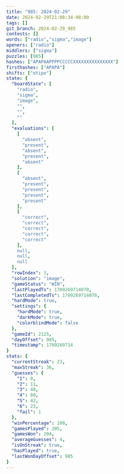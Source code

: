 ```yaml
---
title: "985: 2024-02-29"
date: 2024-02-29T21:08:34-08:00
tags: []
git_branch: 2024-02-29_985
contests: []
words: ["radio","sigma","image"]
openers: ["radio"]
middlers: ["sigma"]
puzzles: [985]
hashes: ["APAPAAPPPPCCCCCXXXXXXXXXXXXXXX"]
firsthashes: ["APAPA"]
shifts: ["otipo"]
state: {
  "boardState": [
    "radio",
    "sigma",
    "image",
    "",
    "",
    ""
  ],
  "evaluations": [
    [
      "absent",
      "present",
      "absent",
      "present",
      "absent"
    ],
    [
      "absent",
      "present",
      "present",
      "present",
      "present"
    ],
    [
      "correct",
      "correct",
      "correct",
      "correct",
      "correct"
    ],
    null,
    null,
    null
  ],
  "rowIndex": 3,
  "solution": "image",
  "gameStatus": "WIN",
  "lastPlayedTs": 1709269714070,
  "lastCompletedTs": 1709269714070,
  "hardMode": true,
  "settings": {
    "hardMode": true,
    "darkMode": true,
    "colorblindMode": false
  },
  "gameId": 2125,
  "dayOffset": 985,
  "timestamp": 1709269714
}
stats: {
  "currentStreak": 23,
  "maxStreak": 36,
  "guesses": {
    "1": 0,
    "2": 11,
    "3": 48,
    "4": 80,
    "5": 42,
    "6": 23,
    "fail": 1
  },
  "winPercentage": 100,
  "gamesPlayed": 205,
  "gamesWon": 204,
  "averageGuesses": 4,
  "isOnStreak": true,
  "hasPlayed": true,
  "lastWonDayOffset": 985
}
---
```

<!-- more -->
